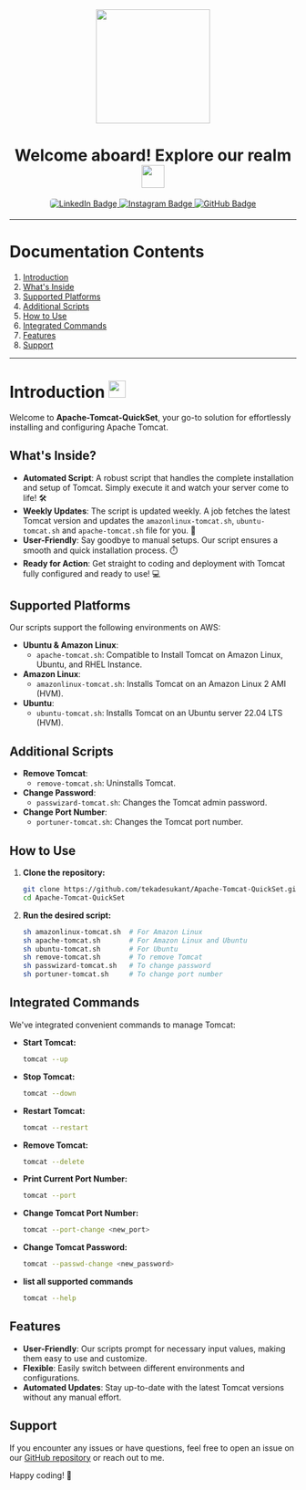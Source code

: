 
<div align="center">
  <img src="https://i.giphy.com/media/v1.Y2lkPTc5MGI3NjExYm5vaHRnaGpjbXl0M2V2ZGo4Y3E3ZDlua2tmaDZidHVyNTdyazY0NiZlcD12MV9pbnRlcm5hbF9naWZfYnlfaWQmY3Q9cw/KzJkzjggfGN5Py6nkT/giphy.gif" width="200"/>
</div>

<h1 align="center">
  <span class="bold">Welcome aboard! Explore our realm</span>
  <img src="https://media.giphy.com/media/WUlplcMpOCEmTGBtBW/giphy.gif" width="40px"/>
</h1>

<div id="badges" align="center">
  <a href="https://www.linkedin.com/in/kantima-tiwari">
    <img src="https://img.shields.io/badge/LinkedIn-0A66C2?style=for-the-badge&logo=linkedin&logoColor=white" alt="LinkedIn Badge" style="border-radius: 5px;"/>
  </a>
  <a href="https://www.instagram.com/_t_t_2003/" target="_blank">
    <img src="https://img.shields.io/badge/Instagram-AA336A?style=for-the-badge&logo=instagram&logoColor=white" alt="Instagram Badge" style="margin-bottom: 5px;" />
  </a>
  <a href="https://github.com/kantimatiwari">
    <img src="https://img.shields.io/badge/GitHub-purple?style=for-the-badge&logo=github&logoColor=white" alt="GitHub Badge"/>
  </a>
</div>

---

# Documentation Contents

1. [Introduction](#introduction)
2. [What's Inside](#whats-inside)
3. [Supported Platforms](#supported-platforms)
4. [Additional Scripts](#additional-scripts)
5. [How to Use](#how-to-use)
6. [Integrated Commands](#integrated-commands)
7. [Features](#features)
8. [Support](#support)

---

# Introduction <img src="https://media.giphy.com/media/WUlplcMpOCEmTGBtBW/giphy.gif" width="30">

Welcome to **Apache-Tomcat-QuickSet**, your go-to solution for effortlessly installing and configuring Apache Tomcat. 

## What's Inside?

- **Automated Script**: A robust script that handles the complete installation and setup of Tomcat. Simply execute it and watch your server come to life! 🛠️
- **Weekly Updates**: The script is updated weekly. A job fetches the latest Tomcat version and updates the `amazonlinux-tomcat.sh`, `ubuntu-tomcat.sh` and `apache-tomcat.sh` file for you. 🌟
- **User-Friendly**: Say goodbye to manual setups. Our script ensures a smooth and quick installation process. ⏱️
- **Ready for Action**: Get straight to coding and deployment with Tomcat fully configured and ready to use! 💻

## Supported Platforms

Our scripts support the following environments on AWS:

- **Ubuntu & Amazon Linux**:
  - `apache-tomcat.sh`: Compatible to Install Tomcat on Amazon Linux, Ubuntu, and RHEL Instance.
- **Amazon Linux**:
  - `amazonlinux-tomcat.sh`: Installs Tomcat on an Amazon Linux 2 AMI (HVM).
- **Ubuntu**:
  - `ubuntu-tomcat.sh`: Installs Tomcat on an Ubuntu server 22.04 LTS (HVM).


## Additional Scripts

- **Remove Tomcat**:
  - `remove-tomcat.sh`: Uninstalls Tomcat.
- **Change Password**:
  - `passwizard-tomcat.sh`: Changes the Tomcat admin password.
- **Change Port Number**:
  - `portuner-tomcat.sh`: Changes the Tomcat port number.

## How to Use

1. **Clone the repository:**
   ```bash
   git clone https://github.com/tekadesukant/Apache-Tomcat-QuickSet.git
   cd Apache-Tomcat-QuickSet
   ```

2. **Run the desired script:**
   ```bash
   sh amazonlinux-tomcat.sh  # For Amazon Linux
   sh apache-tomcat.sh       # For Amazon Linux and Ubuntu
   sh ubuntu-tomcat.sh       # For Ubuntu
   sh remove-tomcat.sh       # To remove Tomcat
   sh passwizard-tomcat.sh   # To change password
   sh portuner-tomcat.sh     # To change port number
   ```

## Integrated Commands

We've integrated convenient commands to manage Tomcat:

- **Start Tomcat:**
  ```bash
  tomcat --up
  ```

- **Stop Tomcat:**
  ```bash
  tomcat --down
  ```

- **Restart Tomcat:**
  ```bash
  tomcat --restart
  ```

- **Remove Tomcat:**
  ```bash
  tomcat --delete
  ```

- **Print Current Port Number:**
  ```bash
  tomcat --port
  ```
  
- **Change Tomcat Port Number:**
  ```bash
  tomcat --port-change <new_port>
  ```

- **Change Tomcat Password:**
  ```bash
  tomcat --passwd-change <new_password>
  ```

- **list all supported commands**
  ```bash
  tomcat --help 
  ```
  
## Features

- **User-Friendly**: Our scripts prompt for necessary input values, making them easy to use and customize.
- **Flexible**: Easily switch between different environments and configurations.
- **Automated Updates**: Stay up-to-date with the latest Tomcat versions without any manual effort.

## Support

If you encounter any issues or have questions, feel free to open an issue on our [GitHub repository](https://github.com/kantimatiwarit/Tomcat-RapidSetup/issues) or reach out to me.

Happy coding! 🚀
